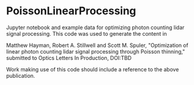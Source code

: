 # PoissonLinearProcessing
Jupyter notebook and example data for optimizing photon counting lidar signal processing.  This code was used to generate the content in 

Matthew Hayman, Robert A. Stillwell and Scott M. Spuler, "Optimization of linear photon counting lidar signal processing through Poisson thinning," submitted to Optics Letters In Production, DOI:TBD

Work making use of this code should include a reference to the above publication.
